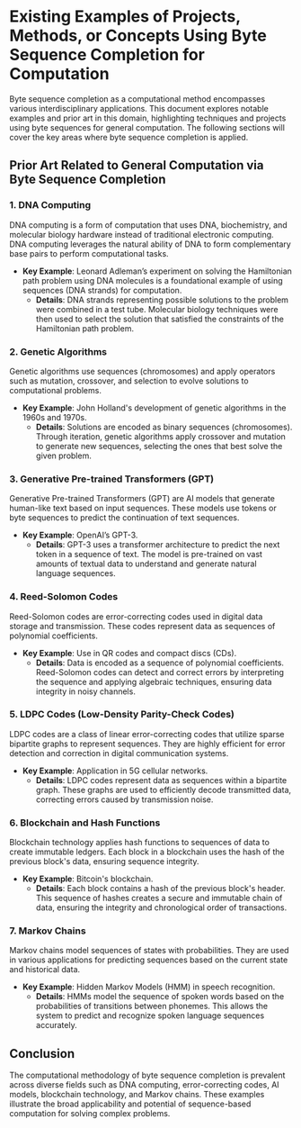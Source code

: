 # Existing Examples of Projects, Methods, or Concepts Using Byte Sequence Completion for Computation

Byte sequence completion as a computational method encompasses various interdisciplinary applications. This document explores notable examples and prior art in this domain, highlighting techniques and projects using byte sequences for general computation. The following sections will cover the key areas where byte sequence completion is applied.

## Prior Art Related to General Computation via Byte Sequence Completion

### 1. DNA Computing
DNA computing is a form of computation that uses DNA, biochemistry, and molecular biology hardware instead of traditional electronic computing. DNA computing leverages the natural ability of DNA to form complementary base pairs to perform computational tasks.

- **Key Example**: Leonard Adleman’s experiment on solving the Hamiltonian path problem using DNA molecules is a foundational example of using sequences (DNA strands) for computation.
  - **Details**: DNA strands representing possible solutions to the problem were combined in a test tube. Molecular biology techniques were then used to select the solution that satisfied the constraints of the Hamiltonian path problem.

### 2. Genetic Algorithms
Genetic algorithms use sequences (chromosomes) and apply operators such as mutation, crossover, and selection to evolve solutions to computational problems.

- **Key Example**: John Holland's development of genetic algorithms in the 1960s and 1970s.
  - **Details**: Solutions are encoded as binary sequences (chromosomes). Through iteration, genetic algorithms apply crossover and mutation to generate new sequences, selecting the ones that best solve the given problem.

### 3. Generative Pre-trained Transformers (GPT)
Generative Pre-trained Transformers (GPT) are AI models that generate human-like text based on input sequences. These models use tokens or byte sequences to predict the continuation of text sequences.

- **Key Example**: OpenAI’s GPT-3.
  - **Details**: GPT-3 uses a transformer architecture to predict the next token in a sequence of text. The model is pre-trained on vast amounts of textual data to understand and generate natural language sequences.

### 4. Reed-Solomon Codes
Reed-Solomon codes are error-correcting codes used in digital data storage and transmission. These codes represent data as sequences of polynomial coefficients.

- **Key Example**: Use in QR codes and compact discs (CDs).
  - **Details**: Data is encoded as a sequence of polynomial coefficients. Reed-Solomon codes can detect and correct errors by interpreting the sequence and applying algebraic techniques, ensuring data integrity in noisy channels.

### 5. LDPC Codes (Low-Density Parity-Check Codes)
LDPC codes are a class of linear error-correcting codes that utilize sparse bipartite graphs to represent sequences. They are highly efficient for error detection and correction in digital communication systems.

- **Key Example**: Application in 5G cellular networks.
  - **Details**: LDPC codes represent data as sequences within a bipartite graph. These graphs are used to efficiently decode transmitted data, correcting errors caused by transmission noise.

### 6. Blockchain and Hash Functions
Blockchain technology applies hash functions to sequences of data to create immutable ledgers. Each block in a blockchain uses the hash of the previous block's data, ensuring sequence integrity.

- **Key Example**: Bitcoin's blockchain.
  - **Details**: Each block contains a hash of the previous block's header. This sequence of hashes creates a secure and immutable chain of data, ensuring the integrity and chronological order of transactions.

### 7. Markov Chains
Markov chains model sequences of states with probabilities. They are used in various applications for predicting sequences based on the current state and historical data.

- **Key Example**: Hidden Markov Models (HMM) in speech recognition.
  - **Details**: HMMs model the sequence of spoken words based on the probabilities of transitions between phonemes. This allows the system to predict and recognize spoken language sequences accurately.

## Conclusion

The computational methodology of byte sequence completion is prevalent across diverse fields such as DNA computing, error-correcting codes, AI models, blockchain technology, and Markov chains. These examples illustrate the broad applicability and potential of sequence-based computation for solving complex problems.

